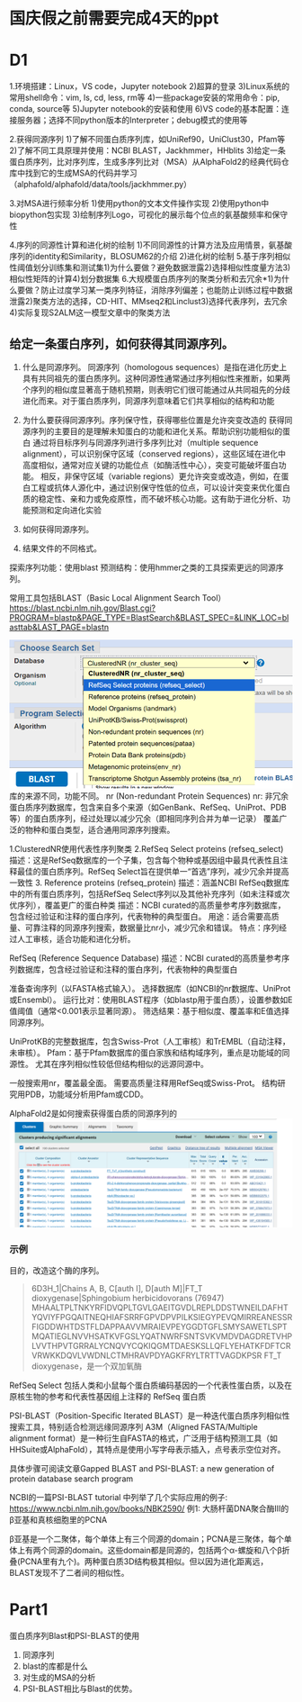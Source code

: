 # 国庆假之前需要完成4天的ppt
# D1
1.环境搭建：Linux，VS code，Jupyter notebook
2)超算的登录
3)Linux系统的常用shell命令：vim, ls, cd, less, rm等
4)一些package安装的常用命令：pip, conda, source等 
5)Jupyter notebook的安装和使用
6)VS code的基本配置：连接服务器；选择不同python版本的Interpreter；debug模式的使用等

2.获得同源序列
1)了解不同蛋白质序列库，如UniRef90，UniClust30，Pfam等
2)了解不同工具原理并使用：NCBI BLAST，Jackhmmer，HHblits
3)给定一条蛋白质序列，比对序列库，生成多序列比对（MSA）从AlphaFold2的经典代码仓库中找到它的生成MSA的代码并学习（alphafold/alphafold/data/tools/jackhmmer.py）

3.对MSA进行频率分析
1)使用python的文本文件操作实现
2)使用python中biopython包实现
3)绘制序列Logo，可视化的展示每个位点的氨基酸频率和保守性 


4.序列的同源性计算和进化树的绘制
1)不同同源性的计算方法及应用情景，氨基酸序列的identity和Similarity，BLOSUM62的介绍
2)进化树的绘制
5.基于序列相似性阈值划分训练集和测试集1)为什么要做？避免数据泄露2)选择相似性度量方法3)相似性矩阵的计算4)划分数据集
6.大规模蛋白质序列的聚类分析和去冗余*1)为什么要做？防止过度学习某一类序列特征，消除序列偏差；也能防止训练过程中数据泄露2)聚类方法的选择，CD-HIT、MMseq2和Linclust3)选择代表序列，去冗余4)实际复现S2ALM这一模型文章中的聚类方法


## 给定一条蛋白序列，如何获得其同源序列。
1. 什么是同源序列。
同源序列（homologous sequences）是指在进化历史上具有共同祖先的蛋白质序列。这种同源性通常通过序列相似性来推断，如果两个序列的相似度显著高于随机预期，则表明它们很可能通过从共同祖先的分歧进化而来。对于蛋白质序列，同源序列意味着它们共享相似的结构和功能
2. 为什么要获得同源序列。序列保守性，获得哪些位置是允许突变改造的
获得同源序列的主要目的是理解未知蛋白的功能和进化关系。帮助识别功能相似的蛋白
通过将目标序列与同源序列进行多序列比对（multiple sequence alignment），可以识别保守区域（conserved regions），这些区域在进化中高度相似，通常对应关键的功能位点（如酶活性中心），突变可能破坏蛋白功能。 相反，非保守区域（variable regions）更允许突变或改造，例如，在蛋白工程或抗体人源化中，通过识别保守性低的位点，可以设计突变来优化蛋白质的稳定性、亲和力或免疫原性，而不破坏核心功能。这有助于进化分析、功能预测和定向进化实验

3. 如何获得同源序列。
4. 结果文件的不同格式。


探索序列功能：使用blast
预测结构：使用hmmer之类的工具探索更远的同源序列。

常用工具包括BLAST（Basic Local Alignment Search Tool）
https://blast.ncbi.nlm.nih.gov/Blast.cgi?PROGRAM=blastp&PAGE_TYPE=BlastSearch&BLAST_SPEC=&LINK_LOC=blasttab&LAST_PAGE=blastn

![blast的库](vx_images/495115921271068.png)
库的来源不同，功能不同。
nr (Non-redundant Protein Sequences)
nr: 非冗余蛋白质序列数据库，包含来自多个来源（如GenBank、RefSeq、UniProt、PDB等）的蛋白质序列，经过处理以减少冗余（即相同序列合并为单一记录）
覆盖广泛的物种和蛋白类型，适合通用同源序列搜索。

1.ClusteredNR使用代表性序列聚类
2.RefSeq Select proteins (refseq_select)
描述：这是RefSeq数据库的一个子集，包含每个物种或基因组中最具代表性且注释最佳的蛋白质序列。RefSeq Select旨在提供单一“首选”序列，减少冗余并提高一致性
3. Reference proteins (refseq_protein)
描述：涵盖NCBI RefSeq数据库中的所有蛋白质序列，包括RefSeq Select序列以及其他补充序列（如未注释或次优序列），覆盖更广的蛋白种类
描述：NCBI curated的高质量参考序列数据库，包含经过验证和注释的蛋白序列，代表物种的典型蛋白。
用途：适合需要高质量、可靠注释的同源序列搜索，数据量比nr小，减少冗余和错误。
特点：序列经过人工审核，适合功能和进化分析。

RefSeq (Reference Sequence Database)
描述：NCBI curated的高质量参考序列数据库，包含经过验证和注释的蛋白序列，代表物种的典型蛋白

准备查询序列（以FASTA格式输入）。
选择数据库（如NCBI的nr数据库、UniProt或Ensembl）。
运行比对：使用BLAST程序（如blastp用于蛋白质），设置参数如E值阈值（通常<0.001表示显著同源）。
筛选结果：基于相似度、覆盖率和E值选择同源序列。

UniProtKB的完整数据库，包含Swiss-Prot（人工审核）和TrEMBL（自动注释，未审核）。
Pfam：基于Pfam数据库的蛋白家族和结构域序列，重点是功能域的同源性。
尤其在序列相似性较低但结构相似的远源同源中。

一般搜索用nr，覆盖最全面。
需要高质量注释用RefSeq或Swiss-Prot。
结构研究用PDB，功能域分析用Pfam或CDD。


AlphaFold2是如何搜索获得蛋白质的同源序列的
![MSA viewer](vx_images/227593723061485.png)
### 示例
目的，改造这个酶的序列。
>6D3H_1|Chains A, B, C[auth I], D[auth M]|FT_T dioxygenase|Sphingobium herbicidovorans (76947)
MHAALTPLTNKYRFIDVQPLTGVLGAEITGVDLREPLDDSTWNEILDAFHTYQVIYFPGQAITNEQHIAFSRRFGPVDPVPILKSIEGYPEVQMIRREANESSRFIGDDWHTDSTFLDAPPAAVVMRAIEVPEYGGDTGFLSMYSAWETLSPTMQATIEGLNVVHSATKVFGSLYQATNWRFSNTSVKVMDVDAGDRETVHPLVVTHPVTGRRALYCNQVYCQKIQGMTDAESKSLLQFLYEHATKFDFTCRVRWKKDQVLVWDNLCTMHRAVPDYAGKFRYLTRTTVAGDKPSR
FT_T dioxygenase，是一个双加氧酶

RefSeq Select 包括人类和小鼠每个蛋白质编码基因的一个代表性蛋白质，以及在原核生物的参考和代表性基因组上注释的 RefSeq 蛋白质



PSI-BLAST（Position-Specific Iterated BLAST）是一种迭代蛋白质序列相似性搜索工具，特别适合检测远缘同源序列
A3M（Aligned FASTA/Multiple alignment format）是一种衍生自FASTA的格式，广泛用于结构预测工具（如HHSuite或AlphaFold），其特点是使用小写字母表示插入，点号表示空位对齐。


具体步骤可阅读文章Gapped BLAST and PSI-BLAST: a new generation of protein database search program

NCBI的一篇PSI-BLAST tutorial 中列举了几个实际应用的例子:
https://www.ncbi.nlm.nih.gov/books/NBK2590/
例1: 大肠杆菌DNA聚合酶III的β亚基和真核细胞里的PCNA

β亚基是一个二聚体，每个单体上有三个同源的domain；PCNA是三聚体，每个单体上有两个同源的domain。这些domain都是同源的，包括两个α-螺旋和八个β折叠(PCNA里有九个)。两种蛋白质3D结构极其相似。但以因为进化距离远，BLAST发现不了二者间的相似性。

# Part1
蛋白质序列Blast和PSI-BLAST的使用
1. 同源序列
2. blast的库都是什么
3. 对生成的MSA的分析
4. PSI-BLAST相比与Blast的优势。